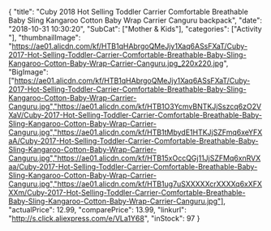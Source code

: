 {
	"title": "Cuby 2018 Hot Selling Toddler Carrier Comfortable Breathable Baby Sling Kangaroo Cotton Baby Wrap Carrier Canguru backpack",
	"date": "2018-10-31 10:30:20",
	"SubCat": ["Mother & Kids"],
	"categories": ["Activity "],
	"thumbnailImage": "https://ae01.alicdn.com/kf/HTB1qHAbrgoQMeJjy1Xaq6ASsFXaT/Cuby-2017-Hot-Selling-Toddler-Carrier-Comfortable-Breathable-Baby-Sling-Kangaroo-Cotton-Baby-Wrap-Carrier-Canguru.jpg_220x220.jpg",
	"BigImage": ["https://ae01.alicdn.com/kf/HTB1qHAbrgoQMeJjy1Xaq6ASsFXaT/Cuby-2017-Hot-Selling-Toddler-Carrier-Comfortable-Breathable-Baby-Sling-Kangaroo-Cotton-Baby-Wrap-Carrier-Canguru.jpg","https://ae01.alicdn.com/kf/HTB1O3YcmvBNTKJjSszcq6zO2VXaV/Cuby-2017-Hot-Selling-Toddler-Carrier-Comfortable-Breathable-Baby-Sling-Kangaroo-Cotton-Baby-Wrap-Carrier-Canguru.jpg","https://ae01.alicdn.com/kf/HTB1tMbydE1HTKJjSZFmq6xeYFXaA/Cuby-2017-Hot-Selling-Toddler-Carrier-Comfortable-Breathable-Baby-Sling-Kangaroo-Cotton-Baby-Wrap-Carrier-Canguru.jpg","https://ae01.alicdn.com/kf/HTB15xOccQGj11JjSZFMq6xnRVXaa/Cuby-2017-Hot-Selling-Toddler-Carrier-Comfortable-Breathable-Baby-Sling-Kangaroo-Cotton-Baby-Wrap-Carrier-Canguru.jpg","https://ae01.alicdn.com/kf/HTB1ug7uSXXXXXcrXXXXq6xXFXXXm/Cuby-2017-Hot-Selling-Toddler-Carrier-Comfortable-Breathable-Baby-Sling-Kangaroo-Cotton-Baby-Wrap-Carrier-Canguru.jpg"],
	"actualPrice": 12.99,
	"comparePrice": 13.99,
	"linkurl": "http://s.click.aliexpress.com/e/VLa1Y68",
	"inStock": 97
}
